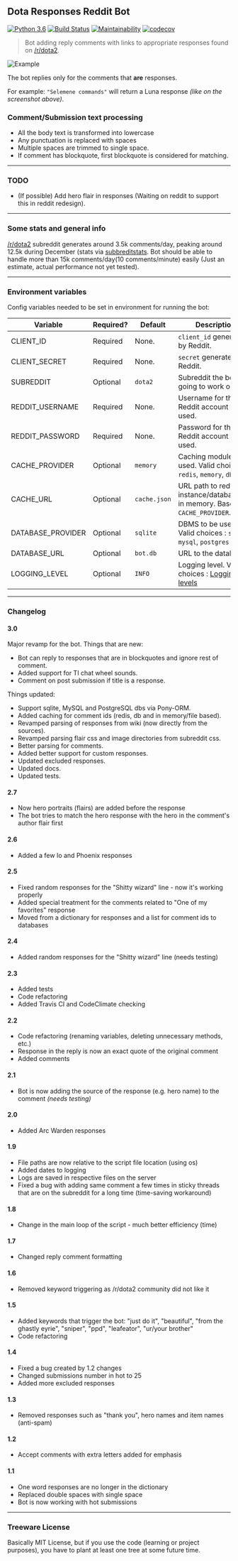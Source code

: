 ## Dota Responses Reddit Bot
[![Python 3.6](https://img.shields.io/badge/python-3.6-blue.svg)](https://www.python.org/downloads/release/python-360/)
[![Build Status](https://api.travis-ci.org/Jonarzz/DotaResponsesRedditBot.svg?branch=master)](https://travis-ci.org/Jonarzz/DotaResponsesRedditBot)
[![Maintainability](https://api.codeclimate.com/v1/badges/de2c724018076b34064f/maintainability)](https://codeclimate.com/github/Jonarzz/DotaResponsesRedditBot/maintainability)
[![codecov](https://codecov.io/gh/MePsyDuck/DotaResponsesRedditBot/branch/master/graph/badge.svg)](https://codecov.io/gh/MePsyDuck/DotaResponsesRedditBot)<!-- TODO update this with new codecov link for base repo. -->

> Bot adding reply comments with links to appropriate responses found on [/r/dota2](https://www.reddit.com/r/DotA2).

![Example](https://i.imgur.com/PAcg57z.png)

The bot replies only for the comments that **are** responses. 

For example: `"Selemene commands"` will return a Luna response *(like on the screenshot above)*. 

### Comment/Submission text processing
*   All the body text is transformed into lowercase
*   Any punctuation is replaced with spaces
*   Multiple spaces are trimmed to single space.
*   If comment has blockquote, first blockquote is considered for matching.

<!-- Old behavior
All the responses are in lowercase in the dictionary, before comparision the comments are parsed to lowercase as well. Dot or exclamation mark ending the replyable is ignored.
-->
<!-- Old behavior
The bot will try to match a response of the hero that is in the comment/submission's author flair. If it does not find an appropriate one, it takes the one of the first hero that has such a response (alphabetically).
-->

---
### TODO
*   (If possible) Add hero flair in responses (Waiting on reddit to support this in reddit redesign).

---
### Some stats and general info
[/r/dota2](https://www.reddit.com/r/DotA2) subreddit generates around 3.5k comments/day, 
peaking around 12.5k during December (stats via [subbreditstats](https://subredditstats.com/r/dota2). 
Bot should be able to handle more than 15k comments/day(10 comments/minute) easily (Just an estimate, actual performance not yet tested).

---
### Environment variables 
Config variables needed to be set in environment for running the bot:

|     Variable      | Required? |   Default    | Description                                                                                            |
|-------------------|-----------|--------------|--------------------------------------------------------------------------------------------------------|
| CLIENT_ID         | Required  | None.        | `client_id` generated by Reddit.                                                                       |
| CLIENT_SECRET     | Required  | None.        | `secret` generated by Reddit.                                                                          |
| SUBREDDIT         | Optional  | `dota2`      | Subreddit the bot is going to work on.                                                                 |
| REDDIT_USERNAME   | Required  | None.        | Username for the Reddit account being used.                                                            |
| REDDIT_PASSWORD   | Required  | None.        | Password for the Reddit account being used.                                                            |
| CACHE_PROVIDER    | Optional  | `memory`     | Caching module to be used. Valid choices : `redis`, `memory`, `db`.                                    |
| CACHE_URL         | Optional  | `cache.json` | URL path to redis instance/database/file in memory. Based on `CACHE_PROVIDER`.                         |
| DATABASE_PROVIDER | Optional  | `sqlite`     | DBMS to be used. Valid choices : `sqlite`, `mysql`, `postgres`                                         |
| DATABASE_URL      | Optional  | `bot.db`     | URL to the database.                                                                                   |
| LOGGING_LEVEL     | Optional  | `INFO`       | Logging level. Valid choices : [Logging levels](https://docs.python.org/3/library/logging.html#levels) |

---
### Changelog

#### 3.0
Major revamp for the bot.
Things that are new:
*   Bot can reply to responses that are in blockquotes and ignore rest of comment.
*   Added support for TI chat wheel sounds.
*   Comment on post submission if title is a response.

Things updated:
*   Support sqlite, MySQL and PostgreSQL dbs via Pony-ORM.
*   Added caching for comment ids (redis, db and in memory/file based).
*   Revamped parsing of responses from wiki (now directly from the sources).
*   Revamped parsing flair css and image directories from subreddit css.
*   Better parsing for comments.
*   Added better support for custom responses.
*   Updated excluded responses.
*   Updated docs.
*   Updated tests. 

#### 2.7
*   Now hero portraits (flairs) are added before the response
*   The bot tries to match the hero response with the hero in the comment's author flair first

#### 2.6
*   Added a few Io and Phoenix responses

#### 2.5
*   Fixed random responses for the "Shitty wizard" line - now it's working properly
*   Added special treatment for the comments related to "One of my favorites" response
*   Moved from a dictionary for responses and a list for comment ids to databases

#### 2.4
*   Added random responses for the "Shitty wizard" line (needs testing)

#### 2.3
*   Added tests
*   Code refactoring
*   Added Travis CI and CodeClimate checking

#### 2.2
*   Code refactoring (renaming variables, deleting unnecessary methods, etc.)
*   Response in the reply is now an exact quote of the original comment
*   Added comments

#### 2.1
*   Bot is now adding the source of the response (e.g. hero name) to the comment *(needs testing)*

#### 2.0
*   Added Arc Warden responses

#### 1.9
*   File paths are now relative to the script file location (using os)
*   Added dates to logging
*   Logs are saved in respective files on the server
*   Fixed a bug with adding same comment a few times in sticky threads that are on the subreddit for a long time (time-saving workaround)

#### 1.8
*   Change in the main loop of the script - much better efficiency (time)

#### 1.7
*   Changed reply comment formatting

#### 1.6
*   Removed keyword triggering as /r/dota2 community did not like it

#### 1.5
*   Added keywords that trigger the bot: "just do it", "beautiful", "from the ghastly eyrie", "sniper", "ppd", "leafeator", "ur/your brother"
*   Code refactoring

#### 1.4
*   Fixed a bug created by 1.2 changes
*   Changed submissions number in hot to 25
*   Added more excluded responses

#### 1.3
*   Removed responses such as "thank you", hero names and item names (anti-spam)

#### 1.2
*   Accept comments with extra letters added for emphasis

#### 1.1
*   One word responses are no longer in the dictionary
*   Replaced double spaces with single space
*   Bot is now working with hot submissions

---
### Treeware License
Basically MIT License, but if you use the code (learning or project purposes), you have to plant at least one tree at some future time.
